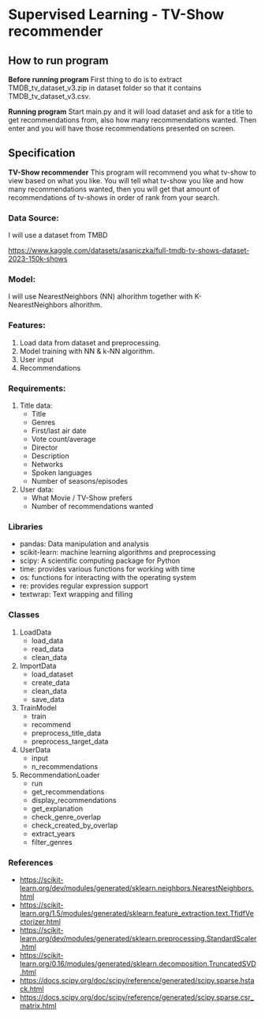 # Supervised Learning - TV-Show recommender


## How to run program

**Before running program**
First thing to do is to extract TMDB_tv_dataset_v3.zip in dataset folder so that it contains TMDB_tv_dataset_v3.csv.

**Running program**
Start main.py and it will load dataset and ask for a title to get recommendations from, also how many recommendations wanted. Then enter and you will have those recommendations presented on screen.



## Specification

**TV-Show recommender**
This program will recommend you what tv-show to view based on what you like.
You will tell what tv-show you like and how many recommendations wanted, then you will get that 
amount of recommendations of tv-shows in order of rank from your search.

### Data Source:
I will use a dataset from TMBD

https://www.kaggle.com/datasets/asaniczka/full-tmdb-tv-shows-dataset-2023-150k-shows

### Model:
I will use NearestNeighbors (NN) alhorithm together with K-NearestNeighbors alhorithm.

### Features:
1.  Load data from dataset and preprocessing.
2.  Model training with NN & k-NN algorithm.
3.  User input
4.  Recommendations

### Requirements:
1. Title data:
    * Title
    * Genres
    * First/last air date
    * Vote count/average
    * Director
    * Description
    * Networks
    * Spoken languages
    * Number of seasons/episodes
2. User data:
    * What Movie / TV-Show prefers
    * Number of recommendations wanted

### Libraries
  * pandas: Data manipulation and analysis
  * scikit-learn: machine learning algorithms and preprocessing
  * scipy: A scientific computing package for Python
  * time: provides various functions for working with time
  * os: functions for interacting with the operating system
  * re: provides regular expression support
  * textwrap: Text wrapping and filling
    
### Classes
  1. LoadData
     * load_data
     * read_data
     * clean_data
  2. ImportData
     * load_dataset
     * create_data
     * clean_data
     * save_data
  3. TrainModel
     * train
     * recommend
     * preprocess_title_data
     * preprocess_target_data
  4. UserData
     * input
     * n_recommendations
  5. RecommendationLoader
     * run 
     * get_recommendations
     * display_recommendations
     * get_explanation
     * check_genre_overlap
     * check_created_by_overlap
     * extract_years
     * filter_genres

### References   
   * https://scikit-learn.org/dev/modules/generated/sklearn.neighbors.NearestNeighbors.html
   * https://scikit-learn.org/1.5/modules/generated/sklearn.feature_extraction.text.TfidfVectorizer.html
   * https://scikit-learn.org/dev/modules/generated/sklearn.preprocessing.StandardScaler.html
   * https://scikit-learn.org/0.16/modules/generated/sklearn.decomposition.TruncatedSVD.html
   * https://docs.scipy.org/doc/scipy/reference/generated/scipy.sparse.hstack.html
   * https://docs.scipy.org/doc/scipy/reference/generated/scipy.sparse.csr_matrix.html




